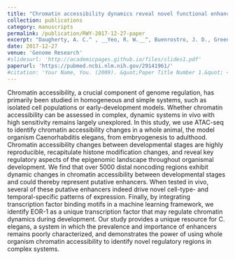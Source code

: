 ```yaml
---
title: "Chromatin accessibility dynamics reveal novel functional enhancers in _C. elegans_"
collection: publications
category: manuscripts
permalink: /publication/RWY-2017-12-27-paper
excerpt: "Daugherty, A. C.^ , __Yeo, R. W.__^, Buenrostro, J. D., Greenleaf, W. J., Kundaje, A., & Brunet, A.  _Genome Research_  (2017) <br> ^_co-first authors_"
date: 2017-12-27
venue: 'Genome Research'
#slidesurl: 'http://academicpages.github.io/files/slides1.pdf'
paperurl: 'https://pubmed.ncbi.nlm.nih.gov/29141961/'
#citation: 'Your Name, You. (2009). &quot;Paper Title Number 1.&quot; <i>Journal 1</i>. 1(1).'
---
```


Chromatin accessibility, a crucial component of genome regulation, has primarily been studied in homogeneous and simple systems, such as isolated cell populations or early-development models. Whether chromatin accessibility can be assessed in complex, dynamic systems in vivo with high sensitivity remains largely unexplored. In this study, we use ATAC-seq to identify chromatin accessibility changes in a whole animal, the model organism Caenorhabditis elegans, from embryogenesis to adulthood. Chromatin accessibility changes between developmental stages are highly reproducible, recapitulate histone modification changes, and reveal key regulatory aspects of the epigenomic landscape throughout organismal development. We find that over 5000 distal noncoding regions exhibit dynamic changes in chromatin accessibility between developmental stages and could thereby represent putative enhancers. When tested in vivo, several of these putative enhancers indeed drive novel cell-type- and temporal-specific patterns of expression. Finally, by integrating transcription factor binding motifs in a machine learning framework, we identify EOR-1 as a unique transcription factor that may regulate chromatin dynamics during development. Our study provides a unique resource for C. elegans, a system in which the prevalence and importance of enhancers remains poorly characterized, and demonstrates the power of using whole organism chromatin accessibility to identify novel regulatory regions in complex systems.
	